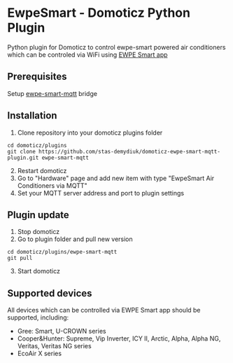# EwpeSmart - Domoticz Python Plugin
Python plugin for Domoticz to control ewpe-smart powered air conditioners which can be controled via WiFi using [EWPE Smart app](https://play.google.com/store/apps/details?id=com.gree.ewpesmart)

## Prerequisites

Setup [ewpe-smart-mqtt](https://github.com/stas-demydiuk/ewpe-smart-mqtt) bridge

## Installation

1. Clone repository into your domoticz plugins folder
```
cd domoticz/plugins
git clone https://github.com/stas-demydiuk/domoticz-ewpe-smart-mqtt-plugin.git ewpe-smart-mqtt
```
2. Restart domoticz
3. Go to "Hardware" page and add new item with type "EwpeSmart Air Conditioners via MQTT"
4. Set your MQTT server address and port to plugin settings

## Plugin update

1. Stop domoticz
2. Go to plugin folder and pull new version
```
cd domoticz/plugins/ewpe-smart-mqtt
git pull
```
3. Start domoticz

## Supported devices
All devices which can be controlled via EWPE Smart app should be supported, including:

- Gree: Smart, U-CROWN series
- Cooper&Hunter: Supreme, Vip Inverter, ICY II, Arctic, Alpha, Alpha NG, Veritas, Veritas NG series
- EcoAir X series